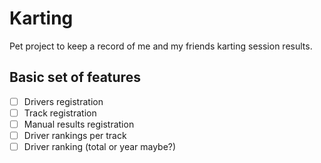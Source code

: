 Karting
=======
Pet project to keep a record of me and my friends karting session results.

## Basic set of features
- [ ] Drivers registration
- [ ] Track registration
- [ ] Manual results registration
- [ ] Driver rankings per track
- [ ] Driver ranking (total or year maybe?)
